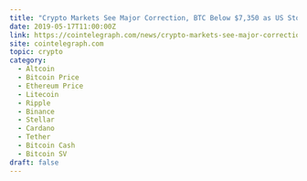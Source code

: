 ```yaml
---
title: "Crypto Markets See Major Correction, BTC Below $7,350 as US Stock Futures Trade Lower"
date: 2019-05-17T11:00:00Z
link: https://cointelegraph.com/news/crypto-markets-see-major-correction-btc-below-7-350-as-us-stock-futures-trade-lower?utm_medium=RSS&utm_source=hune
site: cointelegraph.com
topic: crypto
category:
  - Altcoin
  - Bitcoin Price
  - Ethereum Price
  - Litecoin
  - Ripple
  - Binance
  - Stellar
  - Cardano
  - Tether
  - Bitcoin Cash
  - Bitcoin SV
draft: false
---
```

